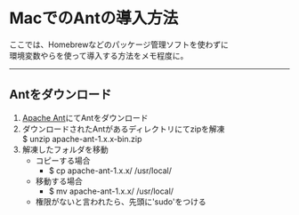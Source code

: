 # MacでのAntの導入方法
ここでは、Homebrewなどのパッケージ管理ソフトを使わずに  
環境変数やらを使って導入する方法をメモ程度に。

---

## Antをダウンロード

1. [Apache Ant](http://ant.apache.org/)にてAntをダウンロード
2. ダウンロードされたAntがあるディレクトリにてzipを解凍  
    $ unzip apache-ant-1.x.x-bin.zip
3. 解凍したフォルダを移動
    * コピーする場合
        * $ cp apache-ant-1.x.x/ /usr/local/
    * 移動する場合
        * $ mv apache-ant-1.x.x/ /usr/local/
    * 権限がないと言われたら、先頭に'sudo'をつける